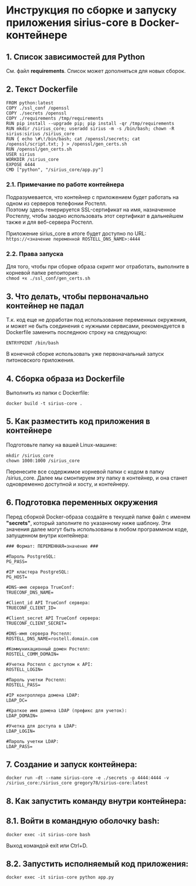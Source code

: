 # Инструкция по сборке и запуску приложения sirius-core в Docker-контейнере
   
## 1. Список зависимостей для Python

См. файл **requirements**. Список может дополняться для новых сборок.

## 2. Текст Dockerfile

```
FROM python:latest
COPY ./ssl_conf /openssl
COPY ./secrets /openssl
COPY ./requirements /tmp/requirements
RUN pip install --upgrade pip; pip install -qr /tmp/requirements
RUN mkdir /sirius_core; useradd sirius -m -s /bin/bash; chown -R sirius:sirius /sirius_core
RUN { echo \#\!/bin/bash; cat /openssl/secrets; cat /openssl/script.txt; } > /openssl/gen_certs.sh
RUN /openssl/gen_certs.sh
USER sirius
WORKDIR /sirius_core
EXPOSE 4444
CMD ["python", "/sirius_core/app.py"]
```

### 2.1. Примечание по работе контейнера  
Подразумевается, что контейнер с приложением будет работать на одном из серверов телефонии Ростелл.  
Поэтому здесь генерируется SSL-сертификат на имя, назначенное Ростеллу, чтобы заодно использовать этот сертификат в дальнейшем также и для веб-сервера Ростелл.

Приложение sirius_core в итоге будет доступно по URL: `https://<значение переменной ROSTELL_DNS_NAME>:4444`

### 2.2. Права запуска
Для того, чтобы при сборке образа скрипт мог отработать, выполните в корневой папке репоитория:   
`chmod +x ./ssl_conf/gen_certs.sh`


## 3. Что делать, чтобы первоначально контейнер не падал
Т.к. код еще не доработан под использование переменных окружения, и может не быть соединения с нужными сервисами, рекомендуется в Dockerfile заменить последнюю строку на следующую:

```
ENTRYPOINT /bin/bash
```

В конечной сборке использовать уже первоначальный запуск питоновского приложения.


## 4. Сборка образа из Dockerfile

Выполнить из папки с Dockerfile:

```
docker build -t sirius-core .
```


## 5. Как разместить код приложения в контейнере

Подготовьте папку на вашей Linux-машине:

```
mkdir /sirius_core
chown 1000:1000 /sirius_core
```

Перенесите все содержимое корневой папки с кодом в папку /sirius_core. 
Далее мы смонтируем эту папку в контейнер, и она станет одновременно доступной и хосту, и контейнеру.

## 6. Подготовка переменных окружения
Перед сборкой Docker-образа создайте в текущей папке файл с именем **"secrets"**, который заполните по указанному ниже шаблону.
Эти значения далее могут быть использованы в любом программном коде, запущенном внутри контейнера:

```
### Формат: ПЕРЕМЕННАЯ=значение ###

#Пароль PostgreSQL:
PG_PASS=

#IP кластера PostgreSQL:
PG_HOST=

#DNS-имя сервера TrueConf:
TRUECONF_DNS_NAME=

#Client_id API TrueConf сервера:
TRUECONF_CLIENT_ID=

#Client_secret API TrueConf сервера:
TRUECONF_CLIENT_SECRET=

#DNS-имя сервера Ростелл:
ROSTELL_DNS_NAME=rostell.domain.com

#Коммуникационный домен Ростелл:
ROSTELL_COMM_DOMAIN=

#Учетка Ростелл с доступом к API:
ROSTELL_LOGIN=

#Пароль учетки Ростелл:
ROSTELL_PASS=

#IP контроллера домена LDAP:
LDAP_DC=

#Краткое имя домена LDAP (префикс для учеток):
LDAP_DOMAIN=

#Учетка для доступа в LDAP:
LDAP_LOGIN=

#Пароль учетки LDAP:
LDAP_PASS=
```

## 7. Создание и запуск контейнера:

```
docker run -dt --name sirius-core -e ./secrets -p 4444:4444 -v /sirius_core:/sirius_core gregory78/sirius-core:latest
```

## 8. Как запустить команду внутри контейнера:

## 8.1. Войти в командную оболочку bash:
```
docker exec -it sirius-core bash
```
Выход командой exit или Ctrl+D.

## 8.2. Запустить исполняемый код приложения:
`docker exec -it sirius-core python app.py`
